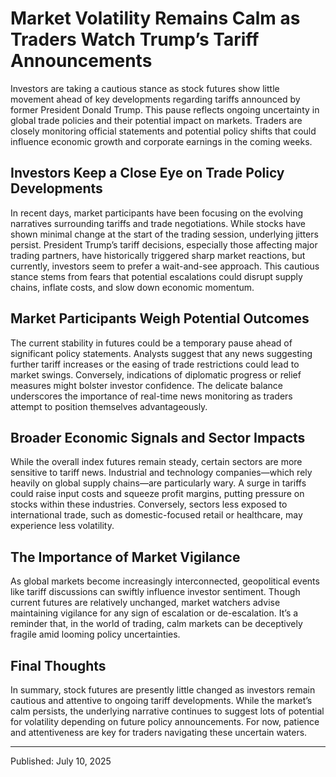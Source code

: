 # Market Volatility Remains Calm as Traders Watch Trump’s Tariff Announcements

Investors are taking a cautious stance as stock futures show little movement ahead of key developments regarding tariffs announced by former President Donald Trump. This pause reflects ongoing uncertainty in global trade policies and their potential impact on markets. Traders are closely monitoring official statements and potential policy shifts that could influence economic growth and corporate earnings in the coming weeks.

## Investors Keep a Close Eye on Trade Policy Developments

In recent days, market participants have been focusing on the evolving narratives surrounding tariffs and trade negotiations. While stocks have shown minimal change at the start of the trading session, underlying jitters persist. President Trump’s tariff decisions, especially those affecting major trading partners, have historically triggered sharp market reactions, but currently, investors seem to prefer a wait-and-see approach. This cautious stance stems from fears that potential escalations could disrupt supply chains, inflate costs, and slow down economic momentum.

## Market Participants Weigh Potential Outcomes

The current stability in futures could be a temporary pause ahead of significant policy statements. Analysts suggest that any news suggesting further tariff increases or the easing of trade restrictions could lead to market swings. Conversely, indications of diplomatic progress or relief measures might bolster investor confidence. The delicate balance underscores the importance of real-time news monitoring as traders attempt to position themselves advantageously.

## Broader Economic Signals and Sector Impacts

While the overall index futures remain steady, certain sectors are more sensitive to tariff news. Industrial and technology companies—which rely heavily on global supply chains—are particularly wary. A surge in tariffs could raise input costs and squeeze profit margins, putting pressure on stocks within these industries. Conversely, sectors less exposed to international trade, such as domestic-focused retail or healthcare, may experience less volatility.

## The Importance of Market Vigilance

As global markets become increasingly interconnected, geopolitical events like tariff discussions can swiftly influence investor sentiment. Though current futures are relatively unchanged, market watchers advise maintaining vigilance for any sign of escalation or de-escalation. It’s a reminder that, in the world of trading, calm markets can be deceptively fragile amid looming policy uncertainties.

## Final Thoughts

In summary, stock futures are presently little changed as investors remain cautious and attentive to ongoing tariff developments. While the market’s calm persists, the underlying narrative continues to suggest lots of potential for volatility depending on future policy announcements. For now, patience and attentiveness are key for traders navigating these uncertain waters.

---

Published: July 10, 2025
